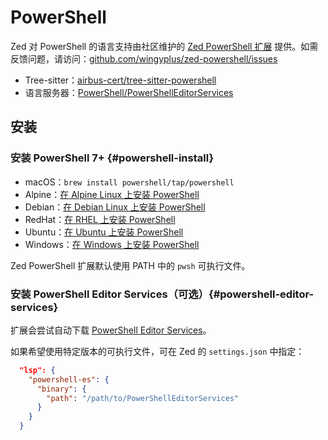 # PowerShell

Zed 对 PowerShell 的语言支持由社区维护的 [Zed PowerShell 扩展](https://github.com/wingyplus/zed-powershell) 提供。如需反馈问题，请访问：[github.com/wingyplus/zed-powershell/issues](https://github.com/wingyplus/zed-powershell/issues)

- Tree-sitter：[airbus-cert/tree-sitter-powershell](https://github.com/airbus-cert/tree-sitter-powershell)
- 语言服务器：[PowerShell/PowerShellEditorServices](https://github.com/PowerShell/PowerShellEditorServices)

## 安装

### 安装 PowerShell 7+ {#powershell-install}

- macOS：`brew install powershell/tap/powershell`
- Alpine：[在 Alpine Linux 上安装 PowerShell](https://learn.microsoft.com/en-us/powershell/scripting/install/install-alpine)
- Debian：[在 Debian Linux 上安装 PowerShell](https://learn.microsoft.com/en-us/powershell/scripting/install/install-debian)
- RedHat：[在 RHEL 上安装 PowerShell](https://learn.microsoft.com/en-us/powershell/scripting/install/install-rhel)
- Ubuntu：[在 Ubuntu 上安装 PowerShell](https://learn.microsoft.com/en-us/powershell/scripting/install/install-ubuntu)
- Windows：[在 Windows 上安装 PowerShell](https://learn.microsoft.com/en-us/powershell/scripting/install/installing-powershell-on-windows)

Zed PowerShell 扩展默认使用 PATH 中的 `pwsh` 可执行文件。

### 安装 PowerShell Editor Services（可选）{#powershell-editor-services}

扩展会尝试自动下载 [PowerShell Editor Services](https://github.com/PowerShell/PowerShellEditorServices)。

如果希望使用特定版本的可执行文件，可在 Zed 的 `settings.json` 中指定：

```json [settings]
  "lsp": {
    "powershell-es": {
      "binary": {
        "path": "/path/to/PowerShellEditorServices"
      }
    }
  }
```
